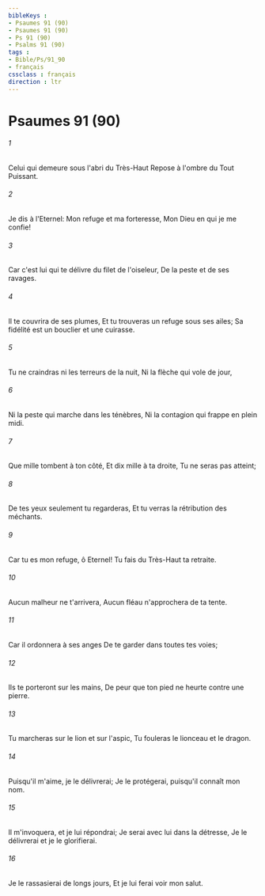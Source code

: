 ```yaml
---
bibleKeys : 
- Psaumes 91 (90)
- Psaumes 91 (90)
- Ps 91 (90)
- Psalms 91 (90)
tags : 
- Bible/Ps/91_90
- français
cssclass : français
direction : ltr
---
```


# Psaumes 91 (90)

###### 1
Celui qui demeure sous l'abri du Très-Haut Repose à l'ombre du Tout Puissant.
###### 2
Je dis à l'Eternel: Mon refuge et ma forteresse, Mon Dieu en qui je me confie!
###### 3
Car c'est lui qui te délivre du filet de l'oiseleur, De la peste et de ses ravages.
###### 4
Il te couvrira de ses plumes, Et tu trouveras un refuge sous ses ailes; Sa fidélité est un bouclier et une cuirasse.
###### 5
Tu ne craindras ni les terreurs de la nuit, Ni la flèche qui vole de jour,
###### 6
Ni la peste qui marche dans les ténèbres, Ni la contagion qui frappe en plein midi.
###### 7
Que mille tombent à ton côté, Et dix mille à ta droite, Tu ne seras pas atteint;
###### 8
De tes yeux seulement tu regarderas, Et tu verras la rétribution des méchants.
###### 9
Car tu es mon refuge, ô Eternel! Tu fais du Très-Haut ta retraite.
###### 10
Aucun malheur ne t'arrivera, Aucun fléau n'approchera de ta tente.
###### 11
Car il ordonnera à ses anges De te garder dans toutes tes voies;
###### 12
Ils te porteront sur les mains, De peur que ton pied ne heurte contre une pierre.
###### 13
Tu marcheras sur le lion et sur l'aspic, Tu fouleras le lionceau et le dragon.
###### 14
Puisqu'il m'aime, je le délivrerai; Je le protégerai, puisqu'il connaît mon nom.
###### 15
Il m'invoquera, et je lui répondrai; Je serai avec lui dans la détresse, Je le délivrerai et je le glorifierai.
###### 16
Je le rassasierai de longs jours, Et je lui ferai voir mon salut.
